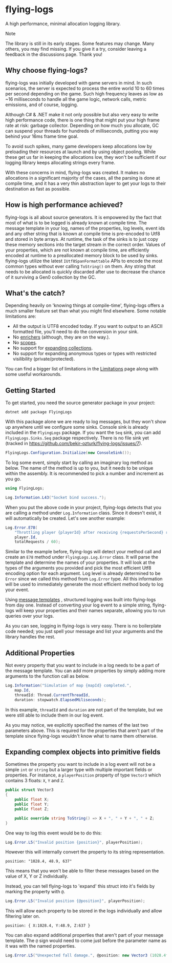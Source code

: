 # flying-logs
A high performance, minimal allocation logging library.

> [!NOTE] 
> The library is still in its early stages. Some features may change. Many others, you may find missing. If you give it a try, consider leaving a feedback in the discussions page. Thank you!

## Why choose flying-logs?
flying-logs was initially developed with game servers in mind. In such scenarios, the server is expected to process the entire world 10 to 60 times per second depending on the game. Such high frequency leaves as low as ~16 milliseconds to handle all the game logic, network calls, metric emissions, and of course, logging.

Although C# & .NET make it not only possible but also very easy to write high performance code, there is one thing that might put your high frame rate at risk: garbage collector. Depending on how much you allocate, GC can suspend your threads for hundreds of milliseconds, putting you way behind your 16ms frame time goal.

To avoid such spikes, many game developers keep allocations low by preloading their resources at launch and by using object pooling. While these get us far in keeping the allocations low, they won't be sufficient if our logging library keeps allocating strings every frame.

With these concerns in mind, flying-logs was created. It makes no allocations in a significant majority of the cases, all the parsing is done at compile time, and it has a very thin abstraction layer to get your logs to their destination as fast as possible.

## How is high performance achieved?
flying-logs is all about source generators. It is empowered by the fact that most of what is to be logged is already known at compile time. The message template in your log, names of the properties, log levels, event ids and any other string that is known at compile time is pre-encoded to Utf8 and stored in byte arrays. At runtime, the task of the sinks is to just copy these memory sections into the target stream in the correct order. Values of your properties, which are not known at compile time, are efficiently encoded at runtime to a preallocated memory block to be used by sinks. flying-logs utilize the latest `IUtf8SpanFormattable` APIs to encode the most common types without ever calling `ToString()` on them. Any string that needs to be allocated is quickly discarded after use to decrease the chance of it surviving a Gen0 collection by the GC.

## What's the catch?
Depending heavily on 'knowing things at compile-time', flying-logs offers a much smaller feature set than what you might find elsewhere. Some notable limitations are:
- All the output is UTF8 encoded today. If you want to output to an ASCII formatted file, you'll need to do the conversion in your sink.
- No [enrichers](https://github.com/serilog/serilog/wiki/Enrichment) (although, they are on the way.).
- No [scopes](https://learn.microsoft.com/en-us/aspnet/core/fundamentals/logging/?view=aspnetcore-8.0#log-scopes).
- No support for [expanding collections](https://github.com/serilog/serilog/wiki/Structured-Data#collections).
- No support for expanding anonymous types or types with restricted visilibility (private/protected).

You can find a bigger list of limitations in the [Limitations](/docs/Limitations.md) page along with some useful workarounds.

## Getting Started

To get started, you need the source generator package in your project:

```
dotnet add package FlyingLogs
```

With this package alone we are ready to log messages, but they won't show up anywhere until we configure some sinks. Console sink is already included in the `FlyingLogs` package. If you want the `Seq` sink, you can add `FlyingLogs.Sinks.Seq` package respectively. There is no file sink yet (tracked in https://github.com/bekir-ozturk/flying-logs/issues/7).

```csharp
FlyingLogs.Configuration.Initialize(new ConsoleSink());
```

To log some event, simply start by calling an imaginary log method as below. The name of the method is up to you, but it needs to be unique within the assembly. It is recommended to pick a number and increment as you go.

```csharp
using FlyingLogs;

Log.Information.L43("Socket bind success.");
```

When you put the above code in your project, flying-logs detects that you are calling a method under `Log.Information` class. Since it doesn't exist, it will automatically be created. Let's see another example:

```csharp
Log.Error.E78(
    "Throttling player {playerId} after receiving {requestsPerSecond} requests per second on average within the last minute.",
    player.Id,
    totalRequests / 60);
```

Similar to the example before, flying-logs will detect your method call and create an `E78` method under `FlyingLogs.Log.Error` class. It will parse the template and determine the names of your properties. It will look at the types of the arguments you provided and pick the most efficient Utf8 encoding option for each argument. Log level is already determined to be `Error` since we called this method from `Log.Error` type. All this information will be used to immediately generate the most efficient method body to log your event.

Using [message templates]() , structured logging was built into flying-logs from day one. Instead of converting your log event to a simple string, flying-logs will keep your properties and their names separate, allowing you to run queries over your logs.

As you can see, logging in flying-logs is very easy. There is no boilerplate code needed; you just spell your message and list your arguments and the library handles the rest. 

## Additional Properties

Not every property that you want to include in a log needs to be a part of the message template. You can add more properties by simply adding more arguments to the function call as below.

```csharp
Log.Information("Simulation of map {mapId} completed.",
    map.Id,
    threadId: Thread.CurrentThreadId,
    duration: stopwatch.ElapsedMiliseconds);
```

 In this example, `threadId` and `duration` are not part of the template, but we were still able to include them in our log event.
 
 As you may notice, we explicitly specified the names of the last two parameters above. This is required for the properties that aren't part of the template since flying-logs wouldn't know what to name them otherwise.
 
 ## Expanding complex objects into primitive fields

Sometimes the property you want to include in a log event will not be a simple `int` or `string` but a larger type with multiple important fields or properties. For instance, a `playerPosition` property of type `Vector3` which contains 3 floats: `X`, `Y` and `Z`.

```csharp
public struct Vector3
{
    public float X;
    public float Y;
    public float Z;

    public override string ToString() => X + ", " + Y + ", " + Z;
}
```

One way to log this event would be to do this:

```csharp
Log.Error.L5("Invalid position {position}", playerPosition);
```

However this will internally convert the property to its string representation.

```
position: "1028.4, 48.9, 637"
```

This means that you won't be able to filter these messages based on the value of X, Y or Z individually.

Instead, you can tell flying-logs to 'expand' this struct into it's fields by marking the property with `@`.

```csharp
Log.Error.L5("Invalid position {@position}", playerPosition);
```

This will allow each property to be stored in the logs individually and allow filtering later on.

```
position: { X:1028.4, Y:48.9, Z:637 }
```

You can also expand additional properties that aren't part of your message template. The `@` sign would need to come just before the parameter name as it was with the named properties.

```csharp
Log.Error.L5("Unexpected fall damage.", @position: new Vector3 (1028.4f, 48.9f, 637f))
```